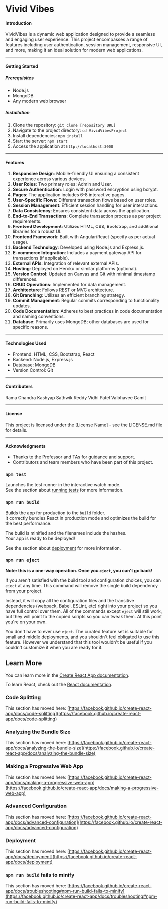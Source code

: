 # Vivid Vibes

#### Introduction

VividVibes is a dynamic web application designed to provide a seamless and engaging user experience. This project encompasses a range of features including user authentication, session management, responsive UI, and more, making it an ideal solution for modern web applications.

---

#### Getting Started

##### Prerequisites

- Node.js
- MongoDB
- Any modern web browser

##### Installation

1. Clone the repository: `git clone [repository URL]`
2. Navigate to the project directory: `cd VividVibesProject`
3. Install dependencies: `npm install`
4. Start the server: `npm start`
5. Access the application at `http://localhost:3000`

---

#### Features

1. **Responsive Design**: Mobile-friendly UI ensuring a consistent experience across various devices.
2. **User Roles**: Two primary roles: Admin and User.
3. **Secure Authentication**: Login with password encryption using bcrypt.
4. **Pages**: The application includes 6-8 interactive pages.
5. **User-Specific Flows**: Different transaction flows based on user roles.
6. **Session Management**: Efficient session handling for user interactions.
7. **Data Consistency**: Ensures consistent data across the application.
8. **End-to-End Transactions**: Complete transaction process as per project requirements.
9. **Frontend Development**: Utilizes HTML, CSS, Bootstrap, and additional libraries for a robust UI.
10. **Frontend Framework**: Built with Angular/React (specify as per actual usage).
11. **Backend Technology**: Developed using Node.js and Express.js.
12. **E-commerce Integration**: Includes a payment gateway API for transactions (if applicable).
13. **External APIs**: Integration of relevant external APIs.
14. **Hosting**: Deployed on Heroku or similar platforms (optional).
15. **Version Control**: Updated on Canvas and Git with minimal timestamp differences.
16. **CRUD Operations**: Implemented for data management.
17. **Architecture**: Follows REST or MVC architecture.
18. **Git Branching**: Utilizes an efficient branching strategy.
19. **Commit Management**: Regular commits corresponding to functionality updates.
20. **Code Documentation**: Adheres to best practices in code documentation and naming conventions.
21. **Database**: Primarily uses MongoDB; other databases are used for specific reasons.

---

#### Technologies Used

- Frontend: HTML, CSS, Bootstrap, React
- Backend: Node.js, Express.js
- Database: MongoDB
- Version Control: Git

---

#### Contributers

Rama Chandra Kashyap
Sathwik Reddy
Vidhi Patel
Vaibhavee Gamit

---

#### License

This project is licensed under the [License Name] - see the LICENSE.md file for details.

---

#### Acknowledgments

- Thanks to the Professor and TAs for guidance and support.
- Contributors and team members who have been part of this project.

### `npm test`

Launches the test runner in the interactive watch mode.\
See the section about [running tests](https://facebook.github.io/create-react-app/docs/running-tests) for more information.

### `npm run build`

Builds the app for production to the `build` folder.\
It correctly bundles React in production mode and optimizes the build for the best performance.

The build is minified and the filenames include the hashes.\
Your app is ready to be deployed!

See the section about [deployment](https://facebook.github.io/create-react-app/docs/deployment) for more information.

### `npm run eject`

**Note: this is a one-way operation. Once you `eject`, you can't go back!**

If you aren't satisfied with the build tool and configuration choices, you can `eject` at any time. This command will remove the single build dependency from your project.

Instead, it will copy all the configuration files and the transitive dependencies (webpack, Babel, ESLint, etc) right into your project so you have full control over them. All of the commands except `eject` will still work, but they will point to the copied scripts so you can tweak them. At this point you're on your own.

You don't have to ever use `eject`. The curated feature set is suitable for small and middle deployments, and you shouldn't feel obligated to use this feature. However we understand that this tool wouldn't be useful if you couldn't customize it when you are ready for it.

## Learn More

You can learn more in the [Create React App documentation](https://facebook.github.io/create-react-app/docs/getting-started).

To learn React, check out the [React documentation](https://reactjs.org/).

### Code Splitting

This section has moved here: [https://facebook.github.io/create-react-app/docs/code-splitting](https://facebook.github.io/create-react-app/docs/code-splitting)

### Analyzing the Bundle Size

This section has moved here: [https://facebook.github.io/create-react-app/docs/analyzing-the-bundle-size](https://facebook.github.io/create-react-app/docs/analyzing-the-bundle-size)

### Making a Progressive Web App

This section has moved here: [https://facebook.github.io/create-react-app/docs/making-a-progressive-web-app](https://facebook.github.io/create-react-app/docs/making-a-progressive-web-app)

### Advanced Configuration

This section has moved here: [https://facebook.github.io/create-react-app/docs/advanced-configuration](https://facebook.github.io/create-react-app/docs/advanced-configuration)

### Deployment

This section has moved here: [https://facebook.github.io/create-react-app/docs/deployment](https://facebook.github.io/create-react-app/docs/deployment)

### `npm run build` fails to minify

This section has moved here: [https://facebook.github.io/create-react-app/docs/troubleshooting#npm-run-build-fails-to-minify](https://facebook.github.io/create-react-app/docs/troubleshooting#npm-run-build-fails-to-minify)
